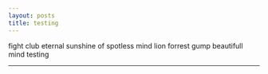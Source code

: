 ```yaml
---
layout: posts
title: testing
---
```


fight club
eternal sunshine of spotless mind
lion
forrest gump
beautifull mind
testing


---
